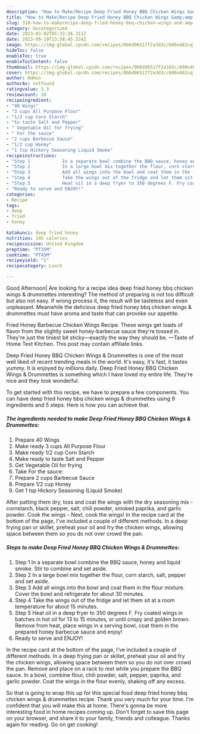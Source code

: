```yaml
---
description: "How to Make|Recipe Deep Fried Honey BBQ Chicken Wings &amp;amp; Drummettes {That is Delicious"
title: "How to Make|Recipe Deep Fried Honey BBQ Chicken Wings &amp;amp; Drummettes {That is Delicious"
slug: 318-how-to-makerecipe-deep-fried-honey-bbq-chicken-wings-and-amp-drummettes-that-is-delicious
category: Uncategorized
date: 2023-03-02T05:33:26.311Z
date: 2023-09-19T13:58:45.534Z
image: https://img-global.cpcdn.com/recipes/0b6d96517f2a3d3c/680x482cq70/deep-fried-honey-bbq-chicken-wings-drummettes-recipe-main-photo.jpg
hideToc: false
enableToc: true
enableTocContent: false
thumbnail: https://img-global.cpcdn.com/recipes/0b6d96517f2a3d3c/680x482cq70/deep-fried-honey-bbq-chicken-wings-drummettes-recipe-main-photo.jpg
cover: https://img-global.cpcdn.com/recipes/0b6d96517f2a3d3c/680x482cq70/deep-fried-honey-bbq-chicken-wings-drummettes-recipe-main-photo.jpg
author: Admin
authorAv: notfound
ratingvalue: 3.3
reviewcount: 18
recipeingredient:
- "40 Wings"
- "3 cups All Purpose Flour"
- "1/2 cup Corn Starch"
- "to taste Salt and Pepper"
- " Vegetable Oil for frying"
- " For the sauce"
- "2 cups Barbecue Sauce"
- "1/2 cup Honey"
- "1 tsp Hickory Seasoning Liquid Smoke"
recipeinstructions:
- "Step 1            In a separate bowl combine the BBQ sauce, honey and liquid smoke. Stir to combine and set aside."
- "Step 2            In a large bowl mix together the flour, corn starch, salt, pepper and set aside."
- "Step 3            Add all wings into the bowl and coat them in the flour mixture. Cover the bowl and refrigerate for about 30 minutes."
- "Step 4            Take the wings out of the fridge and let them sit at a room temperature for about 15 minutes."
- "Step 5            Heat oil in a deep fryer to 350 degrees F. Fry coated wings in batches in hot oil for 13 to 15 minutes, or until crispy and golden brown. Remove from heat, place wings in a serving bowl, coat them in the prepared honey barbecue sauce and enjoy!"
- "Ready to serve and ENJOY!"
categories:
- Recipe
tags:
- deep
- fried
- honey

katakunci: deep fried honey 
nutrition: 145 calories
recipecuisine: United Kingdom
preptime: "PT35M"
cooktime: "PT45M"
recipeyield: "1"
recipecategory: Lunch

---
```



Good Afternoon| Are looking for a recipe idea deep fried honey bbq chicken wings &amp; drummettes interesting? The method of preparing is not too difficult but also not easy. If wrong process it, the result will be tasteless and even unpleasant. Meanwhile the delicious deep fried honey bbq chicken wings &amp; drummettes must have aroma and taste that can provoke our appetite.





Fried Honey Barbecue Chicken Wings Recipe. These wings get loads of flavor from the slightly sweet honey-barbecue sauce they&#39;re tossed in. They&#39;re just the tiniest bit sticky—exactly the way they should be. —Taste of Home Test Kitchen. This post may contain affiliate links.

Deep Fried Honey BBQ Chicken Wings &amp; Drummettes is one of the most well liked of recent trending meals in the world. It's easy, it's fast, it tastes yummy. It is enjoyed by millions daily. Deep Fried Honey BBQ Chicken Wings &amp; Drummettes is something which I have loved my entire life. They're nice and they look wonderful.


To get started with this recipe, we have to prepare a few components. You can have deep fried honey bbq chicken wings &amp; drummettes using 9 ingredients and 5 steps. Here is how you can achieve that.

<!--inarticleads1-->

##### The ingredients needed to make Deep Fried Honey BBQ Chicken Wings &amp; Drummettes:

1. Prepare 40 Wings
1. Make ready 3 cups All Purpose Flour
1. Make ready 1/2 cup Corn Starch
1. Make ready to taste Salt and Pepper
1. Get  Vegetable Oil for frying
1. Take  For the sauce:
1. Prepare 2 cups Barbecue Sauce
1. Prepare 1/2 cup Honey
1. Get 1 tsp Hickory Seasoning (Liquid Smoke)


After patting them dry, toss and coat the wings with the dry seasoning mix - cornstarch, black pepper, salt, chili powder, smoked paprika, and garlic powder. Cook the wings - Next, cook the wings! In the recipe card at the bottom of the page, I&#39;ve included a couple of different methods. In a deep frying pan or skillet, preheat your oil and fry the chicken wings, allowing space between them so you do not over crowd the pan. 

<!--inarticleads2-->

##### Steps to make Deep Fried Honey BBQ Chicken Wings &amp; Drummettes:

1. Step 1            In a separate bowl combine the BBQ sauce, honey and liquid smoke. Stir to combine and set aside.
1. Step 2            In a large bowl mix together the flour, corn starch, salt, pepper and set aside.
1. Step 3            Add all wings into the bowl and coat them in the flour mixture. Cover the bowl and refrigerate for about 30 minutes.
1. Step 4            Take the wings out of the fridge and let them sit at a room temperature for about 15 minutes.
1. Step 5            Heat oil in a deep fryer to 350 degrees F. Fry coated wings in batches in hot oil for 13 to 15 minutes, or until crispy and golden brown. Remove from heat, place wings in a serving bowl, coat them in the prepared honey barbecue sauce and enjoy!
1. Ready to serve and ENJOY!

In the recipe card at the bottom of the page, I&#39;ve included a couple of different methods. In a deep frying pan or skillet, preheat your oil and fry the chicken wings, allowing space between them so you do not over crowd the pan. Remove and place on a rack to rest while you prepare the BBQ sauce. In a bowl, combine flour, chili powder, salt, pepper, paprika, and garlic powder. Coat the wings in the flour evenly, shaking off any excess. 

So that is going to wrap this up for this special food deep fried honey bbq chicken wings &amp; drummettes recipe. Thank you very much for your time. I'm confident that you will make this at home. There's gonna be more interesting food in home recipes coming up. Don't forget to save this page on your browser, and share it to your family, friends and colleague. Thanks again for reading. Go on get cooking!
